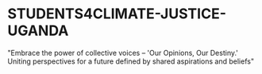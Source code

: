 # STUDENTS4CLIMATE-JUSTICE-UGANDA
"Embrace the power of collective voices – 'Our Opinions, Our Destiny.' Uniting perspectives for a future defined by shared aspirations and beliefs"
